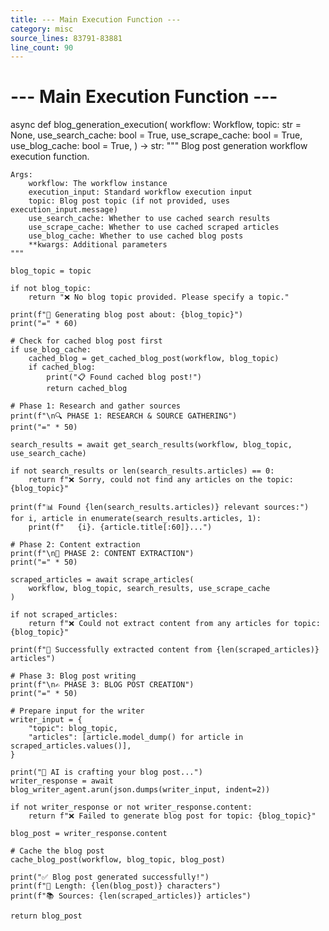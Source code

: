 ```yaml
---
title: --- Main Execution Function ---
category: misc
source_lines: 83791-83881
line_count: 90
---
```


# --- Main Execution Function ---
async def blog_generation_execution(
    workflow: Workflow,
    topic: str = None,
    use_search_cache: bool = True,
    use_scrape_cache: bool = True,
    use_blog_cache: bool = True,
) -> str:
    """
    Blog post generation workflow execution function.

    Args:
        workflow: The workflow instance
        execution_input: Standard workflow execution input
        topic: Blog post topic (if not provided, uses execution_input.message)
        use_search_cache: Whether to use cached search results
        use_scrape_cache: Whether to use cached scraped articles
        use_blog_cache: Whether to use cached blog posts
        **kwargs: Additional parameters
    """

    blog_topic = topic

    if not blog_topic:
        return "❌ No blog topic provided. Please specify a topic."

    print(f"🎨 Generating blog post about: {blog_topic}")
    print("=" * 60)

    # Check for cached blog post first
    if use_blog_cache:
        cached_blog = get_cached_blog_post(workflow, blog_topic)
        if cached_blog:
            print("📋 Found cached blog post!")
            return cached_blog

    # Phase 1: Research and gather sources
    print(f"\n🔍 PHASE 1: RESEARCH & SOURCE GATHERING")
    print("=" * 50)

    search_results = await get_search_results(workflow, blog_topic, use_search_cache)

    if not search_results or len(search_results.articles) == 0:
        return f"❌ Sorry, could not find any articles on the topic: {blog_topic}"

    print(f"📊 Found {len(search_results.articles)} relevant sources:")
    for i, article in enumerate(search_results.articles, 1):
        print(f"   {i}. {article.title[:60]}...")

    # Phase 2: Content extraction
    print(f"\n📄 PHASE 2: CONTENT EXTRACTION")
    print("=" * 50)

    scraped_articles = await scrape_articles(
        workflow, blog_topic, search_results, use_scrape_cache
    )

    if not scraped_articles:
        return f"❌ Could not extract content from any articles for topic: {blog_topic}"

    print(f"📖 Successfully extracted content from {len(scraped_articles)} articles")

    # Phase 3: Blog post writing
    print(f"\n✍️ PHASE 3: BLOG POST CREATION")
    print("=" * 50)

    # Prepare input for the writer
    writer_input = {
        "topic": blog_topic,
        "articles": [article.model_dump() for article in scraped_articles.values()],
    }

    print("🤖 AI is crafting your blog post...")
    writer_response = await blog_writer_agent.arun(json.dumps(writer_input, indent=2))

    if not writer_response or not writer_response.content:
        return f"❌ Failed to generate blog post for topic: {blog_topic}"

    blog_post = writer_response.content

    # Cache the blog post
    cache_blog_post(workflow, blog_topic, blog_post)

    print("✅ Blog post generated successfully!")
    print(f"📝 Length: {len(blog_post)} characters")
    print(f"📚 Sources: {len(scraped_articles)} articles")

    return blog_post


